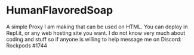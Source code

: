 # HumanFlavoredSoap
A simple Proxy I am making that can be used on HTML. You can deploy in Repl.it, or any web hosting site you want.
I do not know very much about coding and stuff so if anyone is willing to help message me on Discord: Rockpods #1744
